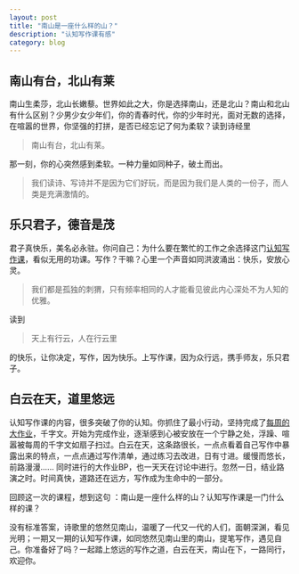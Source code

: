 ```yaml
---
layout: post
title: "南山是一座什么样的山？"
description: "认知写作课有感"
category: blog
---
```



## 南山有台，北山有莱

南山生柔莎，北山长嫩藜。世界如此之大，你是选择南山，还是北山？南山和北山有什么区别？少男少女少年们，你的青春时代，你的少年时光，面对无数的选择，在喧嚣的世界，你坚强的打拼，是否已经忘记了何为柔软？读到诗经里

> 南山有台，北山有莱。

那一刻，你的心突然感到柔软。一种力量如同种子，破土而出。

> 我们读诗、写诗并不是因为它们好玩，而是因为我们是人类的一份子，而人类是充满激情的。


## 乐只君子，德音是茂
君子真快乐，美名必永驻。你问自己：为什么要在繁忙的工作之余选择这门[认知写作课](http://www.yangzhiping.com/psy/YangTalk.html)，看似无用的功课。写作？干嘛？心里一个声音如同洪波涌出：快乐，安放心灵。

> 我们都是孤独的刺猬，只有频率相同的人才能看见彼此内心深处不为人知的优雅。

读到

> 天上有行云，人在行云里

的快乐，让你决定，写作，因为快乐。上写作课，因为众行远，携手师友，乐只君子。

## 白云在天，道里悠远

认知写作课的内容，很多突破了你的认知。你抓住了最小行动，坚持完成了[每周的大作业](https://violettianjie.gitbooks.io/writer004tj/content/)，千字文。开始为完成作业，逐渐感到心被安放在一个宁静之处，浮躁、喧嚣被每周的千字文如扇子扫过。白云在天，这条路很长，一点点看着自己写作中暴露出来的特点，一点点通过写作清单，通过练习去改进，日有寸进。缓慢而悠长，前路漫漫......
  同时进行的大作业BP，也一天天在讨论中进行。忽然一日，结业路演之时。时间真快，道路还在远方，写作成为生命中的一部分。
  
回顾这一次的课程，想到这句 ：南山是一座什么样的山？认知写作课是一门什么样的课？ 

没有标准答案，诗歌里的悠然见南山，温暖了一代又一代的人们，面朝深渊，看见光明；一期又一期的认知写作课，如同悠然见南山里的南山，提笔写作，遇见自己。你准备好了吗？一起踏上悠远的写作之道，白云在天，南山在下，一路同行，欢迎你。
